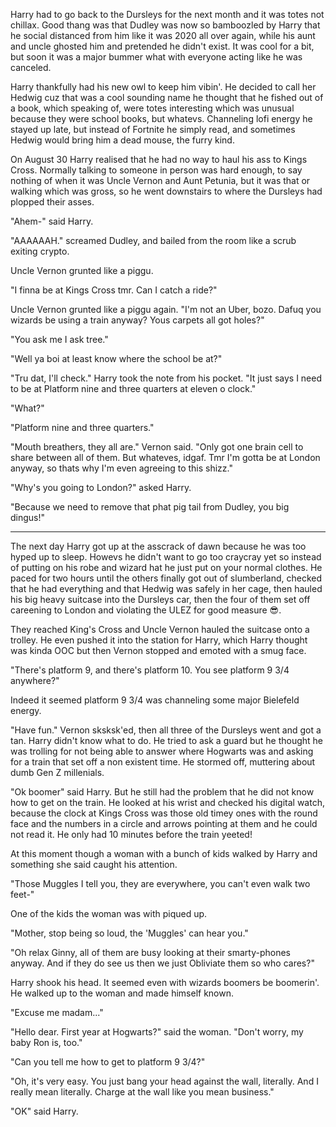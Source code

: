 Harry had to go back to the Dursleys for the next month and it was totes not chillax. Good thang was that Dudley was now so bamboozled by Harry that he social distanced from him like it was 2020 all over again, while his aunt and uncle ghosted him and pretended he didn't exist. It was cool for a bit, but soon it was a major bummer what with everyone acting like he was canceled.

Harry thankfully had his new owl to keep him vibin'. He decided to call her Hedwig cuz that was a cool sounding name he thought that he fished out of a book, which speaking of, were totes interesting which was unusual because they were school books, but whatevs. Channeling lofi energy he stayed up late, but instead of Fortnite he simply read, and sometimes Hedwig would bring him a dead mouse, the furry kind.

On August 30 Harry realised that he had no way to haul his ass to Kings Cross. Normally talking to someone in person was hard enough, to say nothing of when it was Uncle Vernon and Aunt Petunia, but it was that or walking which was gross, so he went downstairs to where the Dursleys had plopped their asses.

"Ahem-" said Harry.

"AAAAAAH." screamed Dudley, and bailed from the room like a scrub exiting crypto.

Uncle Vernon grunted like a piggu.

"I finna be at Kings Cross tmr. Can I catch a ride?"

Uncle Vernon grunted like a piggu again. "I'm not an Uber, bozo. Dafuq you wizards be using a train anyway? Yous carpets all got holes?"

"You ask me I ask tree."

"Well ya boi at least know where the school be at?"

"Tru dat, I'll check." Harry took the note from his pocket. "It just says I need to be at Platform nine and three quarters at eleven o clock."

"What?"

"Platform nine and three quarters."

"Mouth breathers, they all are." Vernon said. "Only got one brain cell to share between all of them. But whateves, idgaf. Tmr I'm gotta be at London anyway, so thats why I'm even agreeing to this shizz."

"Why's you going to London?" asked Harry.

"Because we need to remove that phat pig tail from Dudley, you big dingus!"

---

The next day Harry got up at the asscrack of dawn because he was too hyped up to sleep. Howevs he didn't want to go too craycray yet so instead of putting on his robe and wizard hat he just put on your normal clothes. He paced for two hours until the others finally got out of slumberland, checked that he had everything and that Hedwig was safely in her cage, then hauled his big heavy suitcase into the Dursleys car, then the four of them set off careening to London and violating the ULEZ for good measure 😎.

They reached King's Cross and Uncle Vernon hauled the suitcase onto a trolley. He even pushed it into the station for Harry, which Harry thought was kinda OOC but then Vernon stopped and emoted with a smug face.

"There's platform 9, and there's platform 10. You see platform 9 3/4 anywhere?"

Indeed it seemed platform 9 3/4 was channeling some major Bielefeld energy.

"Have fun." Vernon sksksk'ed, then all three of the Dursleys went and got a tan. Harry didn't know what to do. He tried to ask a guard but he thought he was trolling for not being able to answer where Hogwarts was and asking for a train that set off a non existent time. He stormed off, muttering about dumb Gen Z millenials.

"Ok boomer" said Harry. But he still had the problem that he did not know how to get on the train. He looked at his wrist and checked his digital watch, because the clock at Kings Cross was those old timey ones with the round face and the numbers in a circle and arrows pointing at them and he could not read it. He only had 10 minutes before the train yeeted!

At this moment though a woman with a bunch of kids walked by Harry and something she said caught his attention.

"Those Muggles I tell you, they are everywhere, you can't even walk two feet-"

One of the kids the woman was with piqued up.

"Mother, stop being so loud, the 'Muggles' can hear you."

"Oh relax Ginny, all of them are busy looking at their smarty-phones anyway. And if they do see us then we just Obliviate them so who cares?"

Harry shook his head. It seemed even with wizards boomers be boomerin'. He walked up to the woman and made himself known.

"Excuse me madam..."

"Hello dear. First year at Hogwarts?" said the woman. "Don't worry, my baby Ron is, too."

"Can you tell me how to get to platform 9 3/4?"

"Oh, it's very easy. You just bang your head against the wall, literally. And I really mean literally. Charge at the wall like you mean business."

"OK" said Harry.
